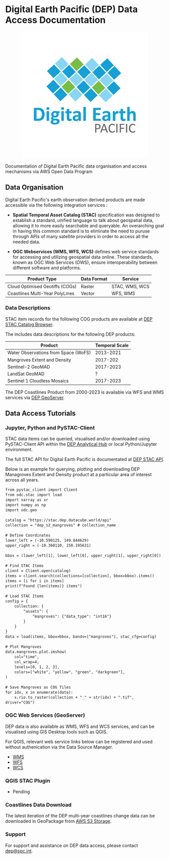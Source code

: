 # Digital Earth Pacific (DEP) Data Access Documentation
<!-- ![image info](./images/dep.png) -->
<div align="center">
  <img src="images/dep.png" />
</div>

Documentation of Digital Earth Pacific data organisation and access mechanisms via AWS Open Data Program

## Data Organisation

Digital Earth Pacific's earth observation derived products are made accessible via the following integration services :

- **Spatial Temporal Asset Catalog (STAC)** specification was designed to establish a standard, unified language to talk about geospatial data, allowing it to more easily searchable and queryable. An overarching goal in having this common standard is to eliminate the need to puruse through APIs of many satellite providers in order to access all the needed data.

- **OGC Webservices (WMS, WFS, WCS)** defines web service standards for accessing and utilizing geospatial data online. These standards, known as OGC Web Services (OWS), ensure interoperability between different software and platforms. 

| Product Type                    | Data Format | Service        |
|---------------------------------|-------------|----------------|
| Cloud Optimised Geotiffs (COGs) | Raster      | STAC, WMS, WCS |
| Coastlines Multi-Year PolyLines | Vector      | WFS, WMS       |

### Data Descriptions ###

STAC item records for the following COG products are available at [DEP STAC Catalog Browser](https://stac-browser.dep.datacube.world).

The includes data descriptions for the following DEP products:

| Product | Temporal Scale |
|---------|----------------|
|Water Observations from Space (WoFS)|2013-2021|
|Mangroves Extent and Density|2017-202|
|Sentinel-2 GeoMAD|2017-2023|
|LandSat GeoMAD|?|
|Sentinel 1 Cloudless Mosaics|2017-2023|

The DEP Coastlines Product from 2000-2023 is available via WFS and WMS services via [DEP GeoServer](https://dep-geoserver.westeurope.cloudapp.azure.com).

## Data Access Tutorials

### Jupyter, Python and PySTAC-Client

STAC data items can be queried, visualised and/or downloaded using PySTAC-Client API within the [DEP Analytical Hub](https://hub.dep.datacube.world/) or local Python/Jupyter environment.

The full STAC API for Digital Earth Pacific is documentated at [DEP STAC API](https://stac.dep.datacube.world/api.html).

Below is an example for querying, plotting and downloading DEP Managroves Extent and Density product at a particular area of interest across all years.

```
from pystac_client import Client
from odc.stac import load
import xarray as xr
import numpy as np
import odc.geo 

catalog = "https://stac.dep.datacube.world/api"
collection = "dep_s2_mangroves" # collection_name

# Define Coordinates
lower_left = (-10.590125, 149.844629)
upper_right = (-10.360110, 150.195631)

bbox = (lower_left[1], lower_left[0], upper_right[1], upper_right[0])

# Find STAC Items
client = Client.open(catalog)
items = client.search(collections=[collection], bbox=bbox).items()
items = [i for i in items]
print(f"Found {len(items)} items")

# Load STAC Items
config = {
    collection: {
        "assets": {
            "mangroves": {"data_type": "int16"}
        }
    }
}
data = load(items, bbox=bbox, bands=["mangroves"], stac_cfg=config)

# Plot Mangroves
data.mangroves.plot.imshow(
    col="time",
    col_wrap=4,
    levels=[0, 1, 2, 3],
    colors=["white", "yellow", "green", "darkgreen"],
)

# Save Mangroves as COG Tiles
for idx, x in enumerate(data):
    x.rio.to_raster(collection + "_" + str(idx) + ".tif", driver="COG")
```

### OGC Web Services (GeoServer)

DEP data is also available as WMS, WFS and WCS services, and can be visualised using GIS Desktop tools such as QGIS.

For QGIS, relevant web service links below can be registered and used without authenication via the Data Source Manager.

- [WMS](https://dep-geoserver.westeurope.cloudapp.azure.com/geoserver/ows?service=WMS&version=1.3.0&request=GetCapabilities)
- [WFS](https://dep-geoserver.westeurope.cloudapp.azure.com/geoserver/ows?service=WFS&acceptversions=2.0.0&request=GetCapabilities)
- [WCS](https://dep-geoserver.westeurope.cloudapp.azure.com/geoserver/ows?service=WCS&acceptversions=2.0.1&request=GetCapabilities)

### QGIS STAC Plugin

- Pending

### Coastlines Data Download

The latest iteration of the DEP multi-year coastlines change data can be downloaded in GeoPackage from [AWS S3 Storage](https://dep-public-test.s3.us-west-2.amazonaws.com/coastlines_0-7-0-47_3832.gpkg).

### Support

For support and assistance on DEP data access, please contact [dep@spc.int](dep@spc.int).


<!-- 
### Water Observations from Space

### Mangroves

### GeoMADs

### Sentinel-1 Annual Mosaics
 -->

